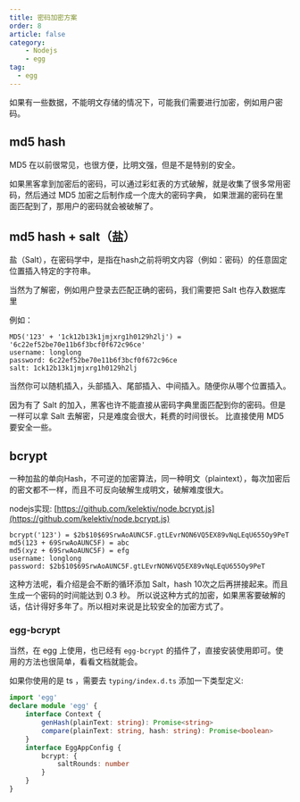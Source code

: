 ```yaml
---
title: 密码加密方案
order: 8
article: false
category:
    - Nodejs
    - egg
tag:
  - egg
---
```


如果有一些数据，不能明文存储的情况下，可能我们需要进行加密，例如用户密码。

## md5 hash

MD5 在以前很常见，也很方便，比明文强，但是不是特别的安全。

如果黑客拿到加密后的密码，可以通过彩虹表的方式破解，就是收集了很多常用密码，然后通过 MD5 加密之后制作成一个庞大的密码字典，
如果泄漏的密码在里面匹配到了，那用户的密码就会被破解了。

## md5 hash + salt（盐）

盐（Salt），在密码学中，是指在hash之前将明文内容（例如：密码）的任意固定位置插入特定的字符串。

当然为了解密，例如用户登录去匹配正确的密码，我们需要把 Salt 也存入数据库里

例如：

```text
MD5('123' + '1ck12b13k1jmjxrg1h0129h2lj') = '6c22ef52be70e11b6f3bcf0f672c96ce'
username: longlong
password: 6c22ef52be70e11b6f3bcf0f672c96ce
salt: 1ck12b13k1jmjxrg1h0129h2lj
```

当然你可以随机插入，头部插入、尾部插入、中间插入。随便你从哪个位置插入。

因为有了 Salt 的加入，黑客也许不能直接从密码字典里面匹配到你的密码。但是一样可以拿 Salt 去解密，只是难度会很大，耗费的时间很长。
比直接使用 MD5 要安全一些。

## bcrypt

一种加盐的单向Hash，不可逆的加密算法，同一种明文（plaintext），每次加密后的密文都不一样，而且不可反向破解生成明文，破解难度很大。

nodejs实现: [https://github.com/kelektiv/node.bcrypt.js](https://github.com/kelektiv/node.bcrypt.js)

```text
bcrypt('123') = $2b$10$69SrwAoAUNC5F.gtLEvrNON6VQ5EX89vNqLEqU655Oy9PeT
md5(123 + 69SrwAoAUNC5F) = abc
md5(xyz + 69SrwAoAUNC5F) = efg
username: longlong
password: $2b$10$69SrwAoAUNC5F.gtLEvrNON6VQ5EX89vNqLEqU655Oy9PeT
```

这种方法呢，看介绍是会不断的循环添加 Salt，hash 10次之后再拼接起来。而且生成一个密码的时间能达到 0.3 秒。
所以说这种方式的加密，如果黑客要破解的话，估计得好多年了。所以相对来说是比较安全的加密方式了。

### egg-bcrypt

当然，在 egg 上使用，也已经有 `egg-bcrypt` 的插件了，直接安装使用即可。使用的方法也很简单，看看文档就能会。

如果你使用的是 ts ，需要去 `typing/index.d.ts` 添加一下类型定义:

```typescript
import 'egg'
declare module 'egg' {
    interface Context {
        genHash(plainText: string): Promise<string>
        compare(plainText: string, hash: string): Promise<boolean>
    }
    interface EggAppConfig {
        bcrypt: {
            saltRounds: number
        }
    }
}
```
